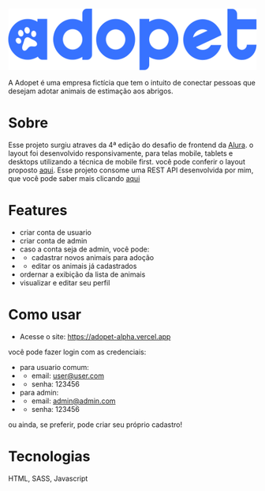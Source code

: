 <p align="center">
  <img src="./assets/img/LogoR.svg" alt="logo da adopet">
</p>

A Adopet é uma empresa fictícia que tem o intuito de conectar pessoas que desejam adotar animais de estimação aos abrigos.


# Sobre

Esse projeto surgiu atraves da 4ª edição do desafio de frontend da [Alura](alura.com).
o layout foi desenvolvido responsivamente, para telas mobile, tablets e desktops utilizando a técnica de mobile first. você pode conferir o layout proposto [aqui](https://www.figma.com/file/TlfkDoIu8uyjZNla1T8TpH/Challenge---Adopet?type=design&node-id=518-11&mode=design&t=D7XtrSZvzeuWPoMA-0). Esse projeto consome uma REST API desenvolvida por mim, que você pode saber mais clicando [aqui](https://github.com/thaissamuniz/adopet-api)

# Features

* criar conta de usuario
* criar conta de  admin
* caso a conta seja de admin, você pode:
* * cadastrar novos animais para adoção
* * editar os animais já cadastrados
* ordernar a exibição da lista de animais
* visualizar e editar seu perfil


# Como usar


* Acesse o site: https://adopet-alpha.vercel.app

 você pode fazer login com as credenciais:
* para usuario comum:
* * email: user@user.com
* * senha: 123456
* para admin:
* * email: admin@admin.com
* * senha: 123456

ou ainda, se preferir, pode criar seu próprio cadastro!

# Tecnologias

HTML, SASS, Javascript
